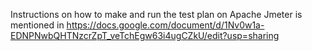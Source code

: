  Instructions on how to make and run the test plan on Apache Jmeter is mentioned in https://docs.google.com/document/d/1Nv0w1a-EDNPNwbQHTNzcrZpT_veTchEgw63i4ugCZkU/edit?usp=sharing
